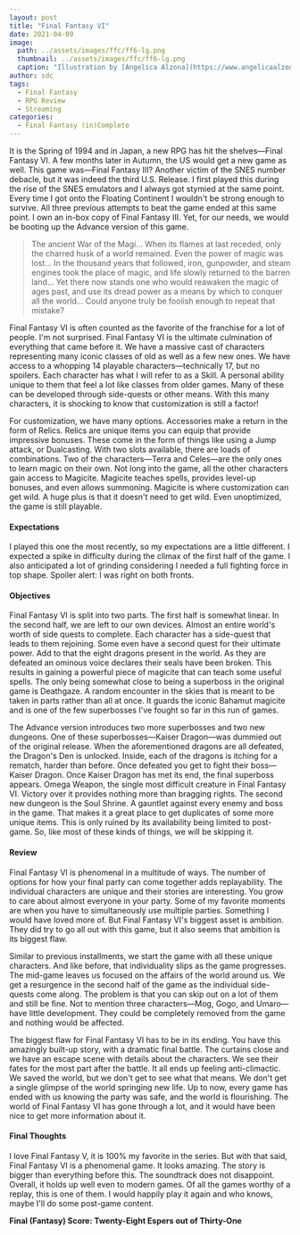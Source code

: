 ```yaml
---
layout: post
title: "Final Fantasy VI"
date: 2021-04-09
image:
  path: ../assets/images/ffc/ff6-lg.png
  thumbnail: ../assets/images/ffc/ff6-lg.png
  caption: "Illustration by [Angelica Alzona](https://www.angelicaalzona.com/)"
author: sdc
tags:
  - Final Fantasy
  - RPG Review
  - Streaming
categories:
  - Final Fantasy (in)Complete
---
```


It is the Spring of 1994 and in Japan, a new RPG has hit the shelves—Final Fantasy VI. A few months later in Autumn, the US would get a new game as well. This game was—Final Fantasy III? Another victim of the SNES number debacle, but it was indeed the third U.S. Release. I first played this during the rise of the SNES emulators and I always got stymied at the same point. Every time I got onto the Floating Continent I wouldn't be strong enough to survive. All three previous attempts to beat the game ended at this same point. I own an in-box copy of Final Fantasy III. Yet, for our needs, we would be booting up the Advance version of this game.

<!--more-->

> The ancient War of the Magi... When its flames at last receded, only the charred husk of a world remained. Even the power of magic was lost... In the thousand years that followed, iron, gunpowder, and steam engines took the place of magic, and life slowly returned to the barren land... Yet there now stands one who would reawaken the magic of ages past, and use its dread power as a means by which to conquer all the world... Could anyone truly be foolish enough to repeat that mistake?

Final Fantasy VI is often counted as the favorite of the franchise for a lot of people. I'm not surprised. Final Fantasy VI is the ultimate culmination of everything that came before it. We have a massive cast of characters representing many iconic classes of old as well as a few new ones. We have access to a whopping 14 playable characters—technically 17, but no spoilers. Each character has what I will refer to as a Skill. A personal ability unique to them that feel a lot like classes from older games. Many of these can be developed through side-quests or other means. With this many characters, it is shocking to know that customization is still a factor!

For customization, we have many options. Accessories make a return in the form of Relics. Relics are unique items you can equip that provide impressive bonuses. These come in the form of things like using a Jump attack, or Dualcasting. With two slots available, there are loads of combinations. Two of the characters—Terra and Celes—are the only ones to learn magic on their own. Not long into the game, all the other characters gain access to Magicite. Magicite teaches spells, provides level-up bonuses, and even allows summoning. Magicite is where customization can get wild. A huge plus is that it doesn't need to get wild. Even unoptimized, the game is still playable.

#### Expectations

I played this one the most recently, so my expectations are a little different. I expected a spike in difficulty during the climax of the first half of the game. I also anticipated a lot of grinding considering I needed a full fighting force in top shape. Spoiler alert: I was right on both fronts.

#### Objectives

Final Fantasy VI is split into two parts. The first half is somewhat linear. In the second half, we are left to our own devices. Almost an entire world's worth of side quests to complete. Each character has a side-quest that leads to them rejoining. Some even have a second quest for their ultimate power. Add to that the eight dragons present in the world. As they are defeated an ominous voice declares their seals have been broken. This results in gaining a powerful piece of magicite that can teach some useful spells. The only being somewhat close to being a superboss in the original game is Deathgaze. A random encounter in the skies that is meant to be taken in parts rather than all at once. It guards the iconic Bahamut magicite and is one of the few superbosses I've fought so far in this run of games.

The Advance version introduces two more superbosses and two new dungeons. One of these superbosses—Kaiser Dragon—was dummied out of the original release. When the aforementioned dragons are all defeated, the Dragon's Den is unlocked. Inside, each of the dragons is itching for a rematch, harder than before. Once defeated you get to fight their boss—Kaiser Dragon. Once Kaiser Dragon has met its end, the final superboss appears. Omega Weapon, the single most difficult creature in Final Fantasy VI. Victory over it provides nothing more than bragging rights. The second new dungeon is the Soul Shrine. A gauntlet against every enemy and boss in the game. That makes it a great place to get duplicates of some more unique items. This is only ruined by its availability being limited to post-game. So, like most of these kinds of things, we will be skipping it.

#### Review

Final Fantasy VI is phenomenal in a multitude of ways. The number of options for how your final party can come together adds replayability. The individual characters are unique and their stories are interesting. You grow to care about almost everyone in your party. Some of my favorite moments are when you have to simultaneously use multiple parties. Something I would have loved more of. But Final Fantasy VI's biggest asset is ambition. They did try to go all out with this game, but it also seems that ambition is its biggest flaw.

Similar to previous installments, we start the game with all these unique characters. And like before, that individuality slips as the game progresses. The mid-game leaves us focused on the affairs of the world around us. We get a resurgence in the second half of the game as the individual side-quests come along. The problem is that you can skip out on a lot of them and still be fine. Not to mention three characters—Mog, Gogo, and Umaro—have little development. They could be completely removed from the game and nothing would be affected.

The biggest flaw for Final Fantasy VI has to be in its ending. You have this amazingly built-up story, with a dramatic final battle. The curtains close and we have an escape scene with details about the characters. We see their fates for the most part after the battle. It all ends up feeling anti-climactic. We saved the world, but we don't get to see what that means. We don't get a single glimpse of the world springing new life. Up to now, every game has ended with us knowing the party was safe, and the world is flourishing. The world of Final Fantasy VI has gone through a lot, and it would have been nice to get more information about it.

#### Final Thoughts

I love Final Fantasy V, it is 100% my favorite in the series. But with that said, Final Fantasy VI is a phenomenal game. It looks amazing. The story is bigger than everything before this. The soundtrack does not disappoint. Overall, it holds up well even to modern games. Of all the games worthy of a replay, this is one of them. I would happily play it again and who knows, maybe I'll do some post-game content.

**Final (Fantasy) Score: Twenty-Eight Espers out of Thirty-One**